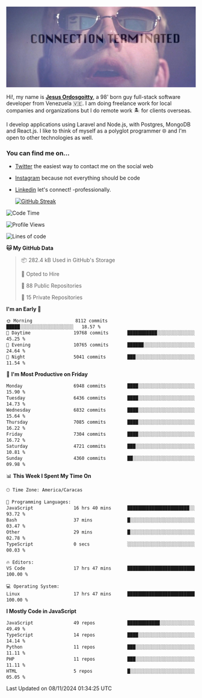 ![hackers movie reference](./disconnected.jpg)

Hi!, my name is [**Jesus Ordosgoitty**](https://jodaz.dev), a 98' born guy full-stack software developer from Venezuela 🇻🇪. I am doing freelance work for local companies and organizations but I do remote work 🏝️ for clients overseas. 

I develop applications using Laravel and Node.js, with Postgres, MongoDB and React.js. I like to think of myself as a polyglot programmer 🌐 and I'm open to other technologies as well.

### You can find me on...

- [Twitter](https://twitter.com/jodaz_) the easiest way to contact me on the social web
- [Instagram](https://instagram.com/jodaz_) because not everything should be code
- [Linkedin](https://linkedin.com/in/jodaz) let's connect! -professionally.


    [![GitHub Streak](https://streak-stats.demolab.com?user=jodaz&theme=tokyonight)](https://git.io/streak-stats)

<!--START_SECTION:waka-->
![Code Time](http://img.shields.io/badge/Code%20Time-7%2C468%20hrs%2059%20mins-blue)

![Profile Views](http://img.shields.io/badge/Profile%20Views-4-blue)

![Lines of code](https://img.shields.io/badge/From%20Hello%20World%20I%27ve%20Written-82.7%20million%20lines%20of%20code-blue)

**🐱 My GitHub Data** 

> 📦 282.4 kB Used in GitHub's Storage 
 > 
> 💼 Opted to Hire
 > 
> 📜 88 Public Repositories 
 > 
> 🔑 15 Private Repositories 
 > 
**I'm an Early 🐤** 

```text
🌞 Morning                8112 commits        █████░░░░░░░░░░░░░░░░░░░░   18.57 % 
🌆 Daytime                19768 commits       ███████████░░░░░░░░░░░░░░   45.25 % 
🌃 Evening                10765 commits       ██████░░░░░░░░░░░░░░░░░░░   24.64 % 
🌙 Night                  5041 commits        ███░░░░░░░░░░░░░░░░░░░░░░   11.54 % 
```
📅 **I'm Most Productive on Friday** 

```text
Monday                   6948 commits        ████░░░░░░░░░░░░░░░░░░░░░   15.90 % 
Tuesday                  6436 commits        ████░░░░░░░░░░░░░░░░░░░░░   14.73 % 
Wednesday                6832 commits        ████░░░░░░░░░░░░░░░░░░░░░   15.64 % 
Thursday                 7085 commits        ████░░░░░░░░░░░░░░░░░░░░░   16.22 % 
Friday                   7304 commits        ████░░░░░░░░░░░░░░░░░░░░░   16.72 % 
Saturday                 4721 commits        ███░░░░░░░░░░░░░░░░░░░░░░   10.81 % 
Sunday                   4360 commits        ██░░░░░░░░░░░░░░░░░░░░░░░   09.98 % 
```


📊 **This Week I Spent My Time On** 

```text
🕑︎ Time Zone: America/Caracas

💬 Programming Languages: 
JavaScript               16 hrs 40 mins      ███████████████████████░░   93.72 % 
Bash                     37 mins             █░░░░░░░░░░░░░░░░░░░░░░░░   03.47 % 
Other                    29 mins             █░░░░░░░░░░░░░░░░░░░░░░░░   02.78 % 
TypeScript               0 secs              ░░░░░░░░░░░░░░░░░░░░░░░░░   00.03 % 

🔥 Editors: 
VS Code                  17 hrs 47 mins      █████████████████████████   100.00 % 

💻 Operating System: 
Linux                    17 hrs 47 mins      █████████████████████████   100.00 % 
```

**I Mostly Code in JavaScript** 

```text
JavaScript               49 repos            ████████████░░░░░░░░░░░░░   49.49 % 
TypeScript               14 repos            ████░░░░░░░░░░░░░░░░░░░░░   14.14 % 
Python                   11 repos            ███░░░░░░░░░░░░░░░░░░░░░░   11.11 % 
PHP                      11 repos            ███░░░░░░░░░░░░░░░░░░░░░░   11.11 % 
HTML                     5 repos             █░░░░░░░░░░░░░░░░░░░░░░░░   05.05 % 
```




 Last Updated on 08/11/2024 01:34:25 UTC
<!--END_SECTION:waka-->
